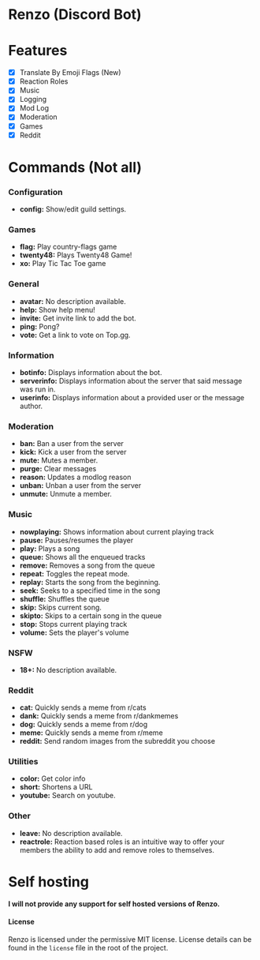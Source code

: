 # Renzo (Discord Bot)

# Features

- [x] Translate By Emoji Flags (New)
- [x] Reaction Roles
- [x] Music
- [x] Logging
- [x] Mod Log
- [x] Moderation
- [x] Games
- [x] Reddit

# Commands (Not all)

### Configuration

* **config:** Show/edit guild settings.

### Games

* **flag:** Play country-flags game
* **twenty48:** Plays Twenty48 Game!
* **xo:** Play Tic Tac Toe game

### General

* **avatar:** No description available.
* **help:** Show help menu!
* **invite:** Get invite link to add the bot.
* **ping:** Pong?
* **vote:** Get a link to vote on Top.gg.

### Information

* **botinfo:** Displays information about the bot.
* **serverinfo:** Displays information about the server that said message was run in.
* **userinfo:** Displays information about a provided user or the message author.

### Moderation

* **ban:** Ban a user from the server
* **kick:** Kick a user from the server
* **mute:** Mutes a member.
* **purge:** Clear messages
* **reason:** Updates a modlog reason
* **unban:** Unban a user from the server
* **unmute:** Unmute a member.

### Music

* **nowplaying:** Shows information about current playing track
* **pause:** Pauses/resumes the player
* **play:** Plays a song
* **queue:** Shows all the enqueued tracks
* **remove:** Removes a song from the queue
* **repeat:** Toggles the repeat mode.
* **replay:** Starts the song from the beginning.
* **seek:** Seeks to a specified time in the song
* **shuffle:** Shuffles the queue
* **skip:** Skips current song.
* **skipto:** Skips to a certain song in the queue
* **stop:** Stops current playing track
* **volume:** Sets the player's volume

### NSFW

* **18+:** No description available.

### Reddit

* **cat:** Quickly sends a meme from r/cats
* **dank:** Quickly sends a meme from r/dankmemes
* **dog:** Quickly sends a meme from r/dog
* **meme:** Quickly sends a meme from r/meme
* **reddit:** Send random images from the subreddit you choose

### Utilities

* **color:** Get color info
* **short:** Shortens a URL
* **youtube:** Search on youtube.

### Other

* **leave:** No description available.
* **reactrole:** Reaction based roles is an intuitive way to offer your members the ability to add and remove roles to themselves.


# Self hosting
**I will not provide any support for self hosted versions of Renzo.**


#### License
Renzo is licensed under the permissive MIT license. License details can be found in the `license` file in the root of the project.